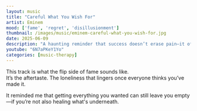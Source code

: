 ```yaml
---
layout: music
title: "Careful What You Wish For"
artist: Eminem
mood: ['fame', 'regret', 'disillusionment']
thumbnail: /images/music/eminem-careful-what-you-wish-for.jpg
date: 2025-06-09
description: "A haunting reminder that success doesn’t erase pain—it often magnifies it."
youtube: "6N7aPKeY1Yo"
categories: [music-therapy]
---
```


This track is what the flip side of fame sounds like.  
It’s the aftertaste. The loneliness that lingers once everyone thinks you’ve made it.

It reminded me that getting everything you wanted can still leave you empty—if you’re not also healing what's underneath.
